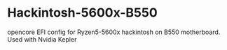 # Hackintosh-5600x-B550
opencore EFI config for Ryzen5-5600x hackintosh on B550 motherboard. Used with Nvidia Kepler
